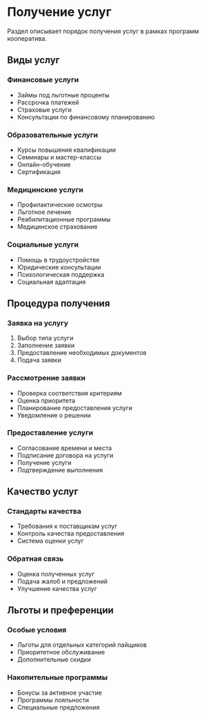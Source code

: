 # Получение услуг

Раздел описывает порядок получения услуг в рамках программ кооператива.

## Виды услуг

### Финансовые услуги
- Займы под льготные проценты
- Рассрочка платежей
- Страховые услуги
- Консультации по финансовому планированию

### Образовательные услуги
- Курсы повышения квалификации
- Семинары и мастер-классы
- Онлайн-обучение
- Сертификация

### Медицинские услуги
- Профилактические осмотры
- Льготное лечение
- Реабилитационные программы
- Медицинское страхование

### Социальные услуги
- Помощь в трудоустройстве
- Юридические консультации
- Психологическая поддержка
- Социальная адаптация

## Процедура получения

### Заявка на услугу
1. Выбор типа услуги
2. Заполнение заявки
3. Предоставление необходимых документов
4. Подача заявки

### Рассмотрение заявки
- Проверка соответствия критериям
- Оценка приоритета
- Планирование предоставления услуги
- Уведомление о решении

### Предоставление услуги
- Согласование времени и места
- Подписание договора на услуги
- Получение услуги
- Подтверждение выполнения

## Качество услуг

### Стандарты качества
- Требования к поставщикам услуг
- Контроль качества предоставления
- Система оценки услуг

### Обратная связь
- Оценка полученных услуг
- Подача жалоб и предложений
- Улучшение качества услуг

## Льготы и преференции

### Особые условия
- Льготы для отдельных категорий пайщиков
- Приоритетное обслуживание
- Дополнительные скидки

### Накопительные программы
- Бонусы за активное участие
- Программы лояльности
- Специальные предложения 